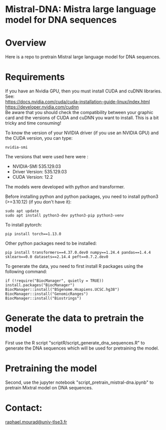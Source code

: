 # Mistral-DNA: Mistra large language model for DNA sequences

# Overview

Here is a repo to pretrain Mistral large language model for DNA sequences. 

# Requirements

If you have an Nvidia GPU, then you must install CUDA and cuDNN libraries. See:  
https://docs.nvidia.com/cuda/cuda-installation-guide-linux/index.html  
https://developer.nvidia.com/cudnn  
Be aware that you should check the compatibility between your graphic card and the versions of CUDA and cuDNN you want to install. 
This is a bit tricky and time consuming!

To know the version of your NVIDIA driver (if you use an NVIDIA GPU) and the CUDA version, you can type:  
```
nvidia-smi
```
The versions that were used here were : 
- NVIDIA-SMI 535.129.03
- Driver Version: 535.129.03
- CUDA Version: 12.2

The models were developed with python and transformer.  

Before installing python and python packages, you need to install python3 (>=3.10.12) (if you don't have it):  
```
sudo apt update
sudo apt install python3-dev python3-pip python3-venv
```

To install pytorch:  
```
pip install torch==1.13.0
```

Other python packages need to be installed:   
```
pip install transformers==4.37.0.dev0 numpy==1.24.4 pandas==1.4.4 sklearn==0.0 datasets==2.14.4 peft==0.7.2.dev0
```

To generate the data, you need to first install R packages using the following command:
```
if (!require("BiocManager", quietly = TRUE))  
install.packages("BiocManager")  
BiocManager::install("BSgenome.Hsapiens.UCSC.hg38")  
BiocManager::install("GenomicRanges")
BiocManager::install("Biostrings")
```

# Generate the data to pretrain the model

First use the R script "scriptR/script_generate_dna_sequences.R" to generate the DNA sequences which will be used for pretraining the model.

# Pretraining the model

Second, use the jupyter notebook "script_pretrain_mistral-dna.ipynb" to pretrain Mixtral model on DNA sequences. 


# Contact: 
raphael.mourad@univ-tlse3.fr

